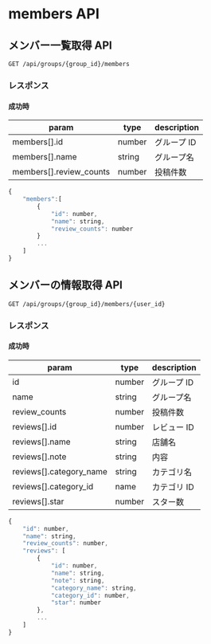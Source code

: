 # members API

## メンバー一覧取得 API

```
GET /api/groups/{group_id}/members
```

### レスポンス

#### 成功時

| param                   | type   | description |
| ----------------------- | ------ | ----------- |
| members[].id            | number | グループ ID |
| members[].name          | string | グループ名  |
| members[].review_counts | number | 投稿件数    |

```javascript
{
    "members":[
        {
            "id": number,
            "name": string,
            "review_counts": number
        }
        ...
    ]
}
```

## メンバーの情報取得 API

```
GET /api/groups/{group_id}/members/{user_id}
```

### レスポンス

#### 成功時

| param                   | type   | description |
| ----------------------- | ------ | ----------- |
| id                      | number | グループ ID |
| name                    | string | グループ名  |
| review_counts           | number | 投稿件数    |
| reviews[].id            | number | レビュー ID |
| reviews[].name          | string | 店舗名      |
| reviews[].note          | string | 内容        |
| reviews[].category_name | string | カテゴリ名  |
| reviews[].category_id   | name   | カテゴリ ID |
| reviews[].star          | number | スター数    |

```javascript
{
    "id": number,
    "name": string,
    "review_counts": number,
    "reviews": [
        {
            "id": number,
            "name": string,
            "note": string,
            "category_name": string,
            "category_id": number,
            "star": number
        },
        ...
    ]
}
```

